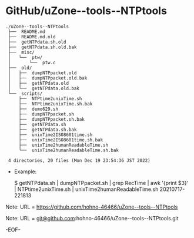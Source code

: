 # GitHub/uZone--tools--NTPtools

    ./uZone--tools--NTPtools
     ├──  README.md
     ├──  README.md.old
     ├──  getNTPdata.sh.old
     ├──  getNTPdata.sh.old.bak
     ├──  misc/
     │   └──  ptw/
     │       └──  ptw.c
     ├──  old/
     │   ├──  dumpNTPpacket.old
     │   ├──  dumpNTPpacket.old.bak
     │   ├──  getNTPdata.old
     │   └──  getNTPdata.old.bak
     └──  scripts/
         ├──  NTPtime2unixTime.sh
         ├──  NTPtime2unixTime.sh.bak
         ├──  demo629.sh
         ├──  dumpNTPpacket.sh
         ├──  dumpNTPpacket.sh.bak
         ├──  getNTPdata.sh
         ├──  getNTPdata.sh.bak
         ├──  unixTime2ISO8601time.sh
         ├──  unixTime2ISO8601time.sh.bak
         ├──  unixTime2humanReadableTime.sh
         └──  unixTime2humanReadableTime.sh.bak
     
     4 directories, 20 files (Mon Dec 19 23:54:36 JST 2022)


* Example: 

    $ getNTPdata.sh | dumpNTPpacket.sh  | grep RecTime | awk '{print $3}' | NTPtime2unixTime.sh  | unixTime2humanReadableTime.sh 
      20210717-221813

Note: URL = https://github.com/hohno-46466/uZone--tools--NTPtools

Note: URL = git@github.com:hohno-46466/uZone--tools--NTPtools.git

-EOF-
